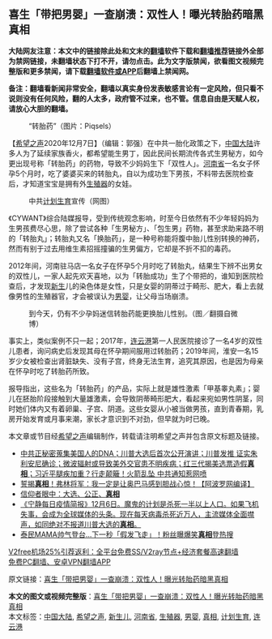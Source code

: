  <h2>喜生「带把男婴」一查崩溃：双性人！曝光转胎药暗黑真相</h2> <p class="notice"><b>大陆网友注意：本文中的链接除此处和文末的<a href="https://github.com/bannedbook/fanqiang" >翻墙</a>软件下载和<a href="https://github.com/killgcd/justmysocks/blob/master/README.md">翻墙推荐</a>链接外全部为禁网链接，未翻墙状态下打不开，请勿点击。此为文字版禁闻，欲看图文视频完整版和更多禁闻，请下载<a href="https://github.com/bannedbook/fanqiang">翻墙软件或APP</a>后翻墙上禁闻网。</p><p>备注：翻墙看新闻非常安全，翻墙以真实身份发表敏感言论有一定风险，但只看不说则没有任何风险，翻的人太多，政府管不过来，也不管。信息自由是天赋人权，请放心大胆的翻墙。</b></p>  <div class="entry"> <figure><figcaption>“转胎药”（图片：Piqsels）</figcaption></figure> <p>【<span class='wp_keywordlink_affiliate'><a href="https://www.soundofhope.org" title="希望之声" target="_blank">希望之声</a></span>2020年12月7日】（编辑：郭强）在中共一胎化政策之下，<span class='wp_keywordlink_affiliate'><a href="https://www.bannedbook.org/" title="中国" target="_blank">中国</a></span><span class='wp_keywordlink_affiliate'><a href="https://www.bannedbook.org/" title="大陆" target="_blank">大陆</a></span>许多人为了延续家族香火，都希望能生男丁，因此民间长期流传各式生男秘方，如今更出现号称「转胎药」的药物，导致不少妈妈生下「双性人」。<a href="https://www.bannedbook.org/bnews/tag/%e6%b2%b3%e5%8d%97%e7%9c%81/" class="st_tag internal_tag" rel="tag" title="标签 河南省 下的日志">河南省</a>一名女子怀孕5个月时，吃了婆婆买来的转胎丸，自以为成功生下男孩，不料带去医院检查后，才知道宝宝是拥有外<a href="https://www.bannedbook.org/bnews/tag/%E7%94%9F%E6%AE%96%E5%99%A8/" class="st_tag internal_tag" rel="tag" title="标签 生殖器 下的日志">生殖器</a>的女娃。</p> <figure><figcaption>中共<a href="https://www.bannedbook.org/bnews/tag/%e8%ae%a1%e5%88%92%e7%94%9f%e8%82%b2/" class="st_tag internal_tag" rel="tag" title="标签 计划生育 下的日志">计划生育</a>宣传（网图）</figcaption></figure> <p>《CYWANT》综合陆媒报导，受到传统观念影响，时至今日依然有不少年轻妈妈为生男孩费尽心思，除了尝试各种「生男秘方」、「包生男」药物，甚至求助来路不明的「转胎丸」；转胎丸又名「换胎药」，是一种号称能将腹中胎儿性别转换的神药，然而有别于过去用维生素招摇撞骗的生男偏方，它却是不折不扣的毒药。</p>  <p>2012年间，河南驻马店一名女子在怀孕5个月时吃了转胎丸，结果生下辨不出男女的双性儿，一家人起先欢天喜地，以为「转胎成功」生了个带把的，谁知到医院检查后，才发现<span class='wp_keywordlink'><a href="https://www.bannedbook.org/forum2/topic1642.html" title="正见网《新生》" target="_blank">新生</a></span>儿的染色体是女性，只是女婴的阴蒂过于畸形、肥大，看上去就像男性的生殖器官，才会被误认为<a href="https://www.bannedbook.org/bnews/tag/%E7%94%B7%E5%A9%B4/" class="st_tag internal_tag" rel="tag" title="标签 男婴 下的日志">男婴</a>，让父母当场崩溃。</p> <figure><figcaption>到今天，仍有不少孕妈迷信转胎药能更换胎儿性别。（图／翻摄自微博）</figcaption></figure> <p>事实上，类似案例不只一起；2017年，<a href="https://www.bannedbook.org/bnews/tag/%e8%bf%9e%e4%ba%91%e6%b8%af/" class="st_tag internal_tag" rel="tag" title="标签 连云港 下的日志">连云港</a>第一人民医院接诊了一名4岁的双性儿患者，询问病史后发现其母在怀孕期间服用过转胎药；2019年间，淮安一名15岁少女被检查出肾脏缺失、没有子宫，终身无法生育，追究其原因，也是因为母亲在怀孕时吃了转胎药所致。</p>  <p>报导指出，这些名为「转胎药」的产品，实际上就是雄性激素「甲基睾丸素」；婴儿在胚胎阶段接触到大量雄激素，会导致阴蒂畸形肥大，看起来宛如男性阴茎，同时她们体内又有着卵巢、子宫、阴道。这些女婴从小被当做男孩，直到青春期，乳房开始发育或月事来潮，家长才意识到不对劲，但早就为时已晚。</p> <p>本文章或节目经<a href="https://www.bannedbook.org/bnews/tag/%e5%b8%8c%e6%9c%9b%e4%b9%8b%e5%a3%b0/" class="st_tag internal_tag" rel="tag" title="标签 希望之声 下的日志">希望之声</a>编辑制作，转载请注明希望之声并包含原文标题及链接。</p>  <ul class='op-related-articles' title='相关阅读'> <li><a href='https://www.bannedbook.org/bnews/bannedvideo/20201207/1443660.html' target='_blank'>中共正秘密蒐集美国人的DNA；川普大选后首次公开演讲；川普发推 证实朱利安尼确诊；微波辐射或导致美外交官患不明疾病；红三代揭美选票造假<b>真相</b>；习近平腿疾加重？行走颠簸！火箭乱坠   中共通知惹网喷</a></li> <li><a href='https://www.bannedbook.org/bnews/topimagenews/20201207/1443560.html' target='_blank'>誓揭<b>真相</b>！弗林将军：我一定是让奥巴马感到胆战心惊！【阿波罗网编译】</a></li> <li><a href='https://www.bannedbook.org/bnews/comments/20201207/1443444.html' target='_blank'>信仰者眼中：大选、公正、<b>真相</b></a></li> <li><a href='https://www.bannedbook.org/bnews/bannedvideo/20201207/1443432.html' target='_blank'>《宁静每日疫情简报》12月6日。魔鬼的计划是杀死一半以上人口。如果飞机失事，会成为全球媒体的头条。现在每天病毒杀死近万人，主流媒体全面噤声，如同绝对不报道川普大选的<b>真相</b>。</a></li> <li><a href='https://www.bannedbook.org/bnews/yule/20201207/1443425.html' target='_blank'>泰民MAMA帅气登台…下一秒「假发飞走」！粉丝曝爆笑<b>真相</b>登热搜</a></li> </ul> <p class="texttj"> <a href="https://www.bannedbook.org/forum23/topic22702.html" target="_blank">V2free机场25%引荐返利：全平台免费SS/V2ray节点+经济套餐高速翻墙</a><br/> <a href="https://github.com/bannedbook/fanqiang/wiki/%E7%A6%81%E9%97%BB%E7%BD%91%E5%AE%89%E5%8D%93%E7%BF%BB%E5%A2%99%E6%96%B0%E9%97%BBAPP" target="_blank">免费PC翻墙、安卓VPN翻墙APP</a></p><p>原文链接：<a class="src_link"  href="https://www.soundofhope.org/post/451138" target="_blank">喜生「带把男婴」一查崩溃：双性人！曝光转胎药暗黑真相</a></p><a name='sharetosocial'></a>       <div><b>本文的图文或视频完整版</b>：<a href='https://www.bannedbook.org/bnews/comments/20201208/1443862.html'>喜生「带把男婴」一查崩溃：双性人！曝光转胎药暗黑真相</a></div>  </div><!--END ENTRY--> <div class="postfooter"> <div>本文标签：<a href="https://www.bannedbook.org/bnews/tag/%e4%b8%ad%e5%9b%bd%e5%a4%a7%e9%99%86/" rel="tag">中国大陆</a>, <a href="https://www.bannedbook.org/bnews/tag/%e5%b8%8c%e6%9c%9b%e4%b9%8b%e5%a3%b0/" rel="tag">希望之声</a>, <a href="https://www.bannedbook.org/bnews/tag/%E6%96%B0%E7%94%9F%E5%84%BF/" rel="tag">新生儿</a>, <a href="https://www.bannedbook.org/bnews/tag/%e6%b2%b3%e5%8d%97%e7%9c%81/" rel="tag">河南省</a>, <a href="https://www.bannedbook.org/bnews/tag/%E7%94%9F%E6%AE%96%E5%99%A8/" rel="tag">生殖器</a>, <a href="https://www.bannedbook.org/bnews/tag/%E7%94%B7%E5%A9%B4/" rel="tag">男婴</a>, <a href="https://www.bannedbook.org/bnews/tag/%e7%9c%9f%e7%9b%b8/" rel="tag">真相</a>, <a href="https://www.bannedbook.org/bnews/tag/%e8%ae%a1%e5%88%92%e7%94%9f%e8%82%b2/" rel="tag">计划生育</a>, <a href="https://www.bannedbook.org/bnews/tag/%e8%bf%9e%e4%ba%91%e6%b8%af/" rel="tag">连云港</a></div>  </div><!--END POSTFOOTER--> 